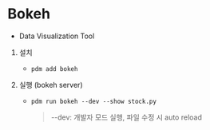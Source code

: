# Bokeh

* Data Visualization Tool

1. 설치
    - `pdm add bokeh`

2. 실행 (bokeh server)
    - `pdm run bokeh --dev --show stock.py`
        > --dev: 개발자 모드 실행, 파일 수정 시 auto reload
